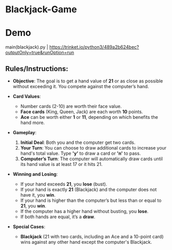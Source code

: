 # Blackjack-Game

# Demo
main(blackjack).py | https://trinket.io/python3/489a2b624bec?outputOnly=true&runOption=run

## Rules/Instructions:

- **Objective**: The goal is to get a hand value of **21** or as close as possible without exceeding it. You compete against the computer’s hand.
  
- **Card Values**:
  - Number cards (2-10) are worth their face value.
  - **Face cards** (King, Queen, Jack) are each worth **10** points.
  - **Ace** can be worth either **1** or **11**, depending on which benefits the hand more.

- **Gameplay**:
  1. **Initial Deal**: Both you and the computer get two cards.
  2. **Your Turn**: You can choose to draw additional cards to increase your hand's total value. Type **'y'** to draw a card or **'n'** to pass.
  3. **Computer’s Turn**: The computer will automatically draw cards until its hand value is at least 17 or it hits 21.
  
- **Winning and Losing**:
  - If your hand exceeds **21**, you **lose** (bust).
  - If your hand is exactly **21** (Blackjack) and the computer does not have it, you **win**.
  - If your hand is higher than the computer’s but less than or equal to **21**, you **win**.
  - If the computer has a higher hand without busting, you **lose**.
  - If both hands are equal, it’s a **draw**.

- **Special Cases**:
  - **Blackjack** (21 with two cards, including an Ace and a 10-point card) wins against any other hand except the computer's Blackjack.



